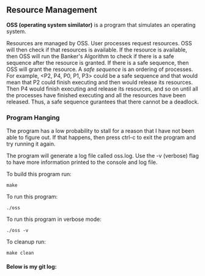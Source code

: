 ## Resource Management

**OSS (operating system similator)** is a program that simulates an operating system.

Resources are managed by OSS. User processes request resources. OSS will then check if that resources is available. If the resource is available, then OSS will run the Banker's Algorithm to check if there is a safe sequence after the resource is granted. If there is a safe sequence, then OSS will grant the resource. A *safe sequence* is an ordering of processes. For example, <P2, P4, P0, P1, P3> could be a safe sequence and that would mean that P2 could finish executing and then would release its resources. Then P4 would finish executing and release its resources, and so on until all the processes have finished executing and all the resources have been released. Thus, a safe sequence gurantees that there cannot be a deadlock.

### Program Hanging
The program has a low probability to stall for a reason that I have not been able to figure out. If that happens, then press ctrl-c to exit the program and try running it again.

The program will generate a log file called oss.log. Use the -v (verbose) flag to have more information printed to the console and log file.

To build this program run:
```
make
```

To run this program:
```    
./oss
```

To run this program in verbose mode:
```    
./oss -v
```

To cleanup run:
```
make clean
```

#### Below is my git log:
